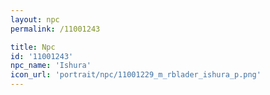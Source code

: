 ```yaml
---
layout: npc
permalink: /11001243

title: Npc
id: '11001243'
npc_name: 'Ishura'
icon_url: 'portrait/npc/11001229_m_rblader_ishura_p.png'
---
```

